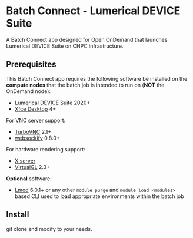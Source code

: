 # Batch Connect - Lumerical DEVICE Suite

A Batch Connect app designed for Open OnDemand that launches Lumerical DEVICE Suite
on CHPC infrastructure.

## Prerequisites

This Batch Connect app requires the following software be installed on the
**compute nodes** that the batch job is intended to run on (**NOT** the
OnDemand node):

- [Lumerical DEVICE Suite] 2020+
- [Xfce Desktop] 4+

For VNC server support:

- [TurboVNC] 2.1+
- [websockify] 0.8.0+

For hardware rendering support:

- [X server]
- [VirtualGL] 2.3+

**Optional** software:

- [Lmod] 6.0.1+ or any other `module purge` and `module load <modules>` based
  CLI used to load appropriate environments within the batch job

[Lumerical DEVICE Suite]: https://www.lumerical.com/products/#device
[Xfce Desktop]: https://xfce.org/
[TurboVNC]: http://www.turbovnc.org/
[websockify]: https://github.com/novnc/websockify
[X server]: https://www.x.org/
[VirtualGL]: http://www.virtualgl.org/
[Lmod]: https://www.tacc.utexas.edu/research-development/tacc-projects/lmod

## Install

git clone and modify to your needs.
